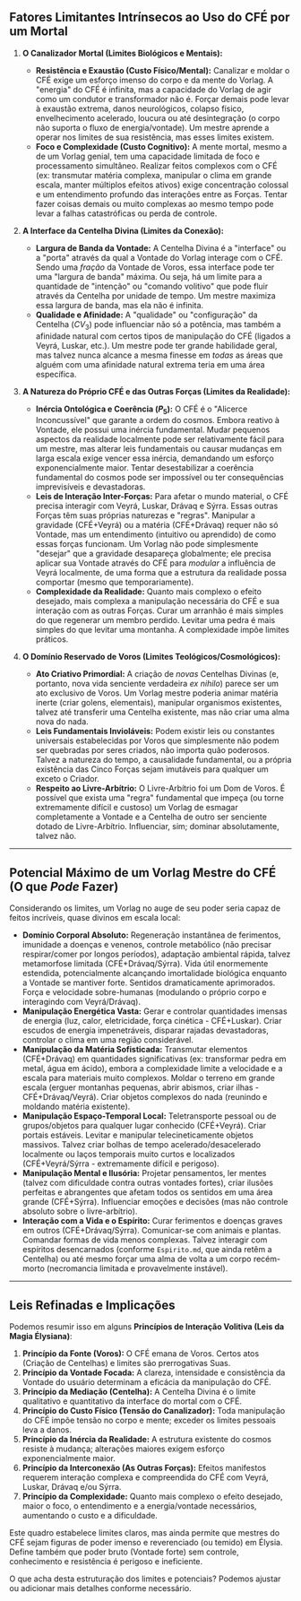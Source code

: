 
## Fatores Limitantes Intrínsecos ao Uso do CFÉ por um Mortal

1.  **O Canalizador Mortal (Limites Biológicos e Mentais):**
    * **Resistência e Exaustão (Custo Físico/Mental):** Canalizar e moldar o CFÉ exige um esforço imenso do corpo e da mente do Vorlag. A "energia" do CFÉ é infinita, mas a capacidade do Vorlag de agir como um condutor e transformador não é. Forçar demais pode levar à exaustão extrema, danos neurológicos, colapso físico, envelhecimento acelerado, loucura ou até desintegração (o corpo não suporta o fluxo de energia/vontade). Um mestre aprende a operar nos limites de sua resistência, mas esses limites existem.
    * **Foco e Complexidade (Custo Cognitivo):** A mente mortal, mesmo a de um Vorlag genial, tem uma capacidade limitada de foco e processamento simultâneo. Realizar feitos complexos com o CFÉ (ex: transmutar matéria complexa, manipular o clima em grande escala, manter múltiplos efeitos ativos) exige concentração colossal e um entendimento profundo das interações entre as Forças. Tentar fazer coisas demais ou muito complexas ao mesmo tempo pode levar a falhas catastróficas ou perda de controle.

2.  **A Interface da Centelha Divina (Limites da Conexão):**
    * **Largura de Banda da Vontade:** A Centelha Divina é a "interface" ou a "porta" através da qual a Vontade do Vorlag interage com o CFÉ. Sendo uma *fração* da Vontade de Voros, essa interface pode ter uma "largura de banda" máxima. Ou seja, há um limite para a quantidade de "intenção" ou "comando volitivo" que pode fluir através da Centelha por unidade de tempo. Um mestre maximiza essa largura de banda, mas ela não é infinita.
    * **Qualidade e Afinidade:** A "qualidade" ou "configuração" da Centelha ($CV_3$) pode influenciar não só a potência, mas também a afinidade natural com certos tipos de manipulação do CFÉ (ligados a Veyrá, Luskar, etc.). Um mestre pode ter grande habilidade geral, mas talvez nunca alcance a mesma finesse em *todas* as áreas que alguém com uma afinidade natural extrema teria em uma área específica.

3.  **A Natureza do Próprio CFÉ e das Outras Forças (Limites da Realidade):**
    * **Inércia Ontológica e Coerência ($P_5$):** O CFÉ é o "Alicerce Inconcussível" que garante a ordem do cosmos. Embora reativo à Vontade, ele possui uma inércia fundamental. Mudar pequenos aspectos da realidade localmente pode ser relativamente fácil para um mestre, mas alterar leis fundamentais ou causar mudanças em larga escala exige vencer essa inércia, demandando um esforço exponencialmente maior. Tentar desestabilizar a coerência fundamental do cosmos pode ser impossível ou ter consequências imprevisíveis e devastadoras.
    * **Leis de Interação Inter-Forças:** Para afetar o mundo material, o CFÉ precisa interagir com Veyrá, Luskar, Drávaq e Sýrra. Essas outras Forças têm suas próprias naturezas e "regras". Manipular a gravidade (CFÉ+Veyrá) ou a matéria (CFÉ+Drávaq) requer não só Vontade, mas um entendimento (intuitivo ou aprendido) de como essas forças funcionam. Um Vorlag não pode simplesmente "desejar" que a gravidade desapareça globalmente; ele precisa aplicar sua Vontade através do CFÉ para *modular* a influência de Veyrá localmente, de uma forma que a estrutura da realidade possa comportar (mesmo que temporariamente).
    * **Complexidade da Realidade:** Quanto mais complexo o efeito desejado, mais complexa a manipulação necessária do CFÉ e sua interação com as outras Forças. Curar um arranhão é mais simples do que regenerar um membro perdido. Levitar uma pedra é mais simples do que levitar uma montanha. A complexidade impõe limites práticos.

4.  **O Domínio Reservado de Voros (Limites Teológicos/Cosmológicos):**
    * **Ato Criativo Primordial:** A criação de *novas* Centelhas Divinas (e, portanto, nova vida senciente verdadeira *ex nihilo*) parece ser um ato exclusivo de Voros. Um Vorlag mestre poderia animar matéria inerte (criar golens, elementais), manipular organismos existentes, talvez até transferir uma Centelha existente, mas não criar uma alma nova do nada.
    * **Leis Fundamentais Invioláveis:** Podem existir leis ou constantes universais estabelecidas por Voros que simplesmente não podem ser quebradas por seres criados, não importa quão poderosos. Talvez a natureza do tempo, a causalidade fundamental, ou a própria existência das Cinco Forças sejam imutáveis para qualquer um exceto o Criador.
    * **Respeito ao Livre-Arbítrio:** O Livre-Arbítrio foi um Dom de Voros. É possível que exista uma "regra" fundamental que impeça (ou torne extremamente difícil e custoso) um Vorlag de esmagar completamente a Vontade e a Centelha de outro ser senciente dotado de Livre-Arbítrio. Influenciar, sim; dominar absolutamente, talvez não.

---

## Potencial Máximo de um Vorlag Mestre do CFÉ (O que *Pode* Fazer)

Considerando os limites, um Vorlag no auge de seu poder seria capaz de feitos incríveis, quase divinos em escala local:

* **Domínio Corporal Absoluto:** Regeneração instantânea de ferimentos, imunidade a doenças e venenos, controle metabólico (não precisar respirar/comer por longos períodos), adaptação ambiental rápida, talvez metamorfose limitada (CFÉ+Drávaq/Sýrra). Vida útil enormemente estendida, potencialmente alcançando imortalidade biológica enquanto a Vontade se mantiver forte. Sentidos dramaticamente aprimorados. Força e velocidade sobre-humanas (modulando o próprio corpo e interagindo com Veyrá/Drávaq).
* **Manipulação Energética Vasta:** Gerar e controlar quantidades imensas de energia (luz, calor, eletricidade, força cinética - CFÉ+Luskar). Criar escudos de energia impenetráveis, disparar rajadas devastadoras, controlar o clima em uma região considerável.
* **Manipulação da Matéria Sofisticada:** Transmutar elementos (CFÉ+Drávaq) em quantidades significativas (ex: transformar pedra em metal, água em ácido), embora a complexidade limite a velocidade e a escala para materiais muito complexos. Moldar o terreno em grande escala (erguer montanhas pequenas, abrir abismos, criar ilhas - CFÉ+Drávaq/Veyrá). Criar objetos complexos do nada (reunindo e moldando matéria existente).
* **Manipulação Espaço-Temporal Local:** Teletransporte pessoal ou de grupos/objetos para qualquer lugar conhecido (CFÉ+Veyrá). Criar portais estáveis. Levitar e manipular telecineticamente objetos massivos. Talvez criar bolhas de tempo acelerado/desacelerado localmente ou laços temporais muito curtos e localizados (CFÉ+Veyrá/Sýrra - extremamente difícil e perigoso).
* **Manipulação Mental e Ilusória:** Projetar pensamentos, ler mentes (talvez com dificuldade contra outras vontades fortes), criar ilusões perfeitas e abrangentes que afetam todos os sentidos em uma área grande (CFÉ+Sýrra). Influenciar emoções e decisões (mas não controle absoluto sobre o livre-arbítrio).
* **Interação com a Vida e o Espírito:** Curar ferimentos e doenças graves em outros (CFÉ+Drávaq/Sýrra). Comunicar-se com animais e plantas. Comandar formas de vida menos complexas. Talvez interagir com espíritos desencarnados (conforme `Espirito.md`, que ainda retêm a Centelha) ou até mesmo forçar uma alma de volta a um corpo recém-morto (necromancia limitada e provavelmente instável).

---

## Leis Refinadas e Implicações

Podemos resumir isso em alguns **Princípios de Interação Volitiva (Leis da Magia Élysiana)**:

1.  **Princípio da Fonte (Voros):** O CFÉ emana de Voros. Certos atos (Criação de Centelhas) e limites são prerrogativas Suas.
2.  **Princípio da Vontade Focada:** A clareza, intensidade e consistência da Vontade do usuário determinam a eficácia da manipulação do CFÉ.
3.  **Princípio da Mediação (Centelha):** A Centelha Divina é o limite qualitativo e quantitativo da interface do mortal com o CFÉ.
4.  **Princípio do Custo Físico (Tensão do Canalizador):** Toda manipulação do CFÉ impõe tensão no corpo e mente; exceder os limites pessoais leva a danos.
5.  **Princípio da Inércia da Realidade:** A estrutura existente do cosmos resiste à mudança; alterações maiores exigem esforço exponencialmente maior.
6.  **Princípio da Interconexão (As Outras Forças):** Efeitos manifestos requerem interação complexa e compreendida do CFÉ com Veyrá, Luskar, Drávaq e/ou Sýrra.
7.  **Princípio da Complexidade:** Quanto mais complexo o efeito desejado, maior o foco, o entendimento e a energia/vontade necessários, aumentando o custo e a dificuldade.

Este quadro estabelece limites claros, mas ainda permite que mestres do CFÉ sejam figuras de poder imenso e reverenciado (ou temido) em Élysia. Define também que poder bruto (Vontade forte) sem controle, conhecimento e resistência é perigoso e ineficiente.

O que acha desta estruturação dos limites e potenciais? Podemos ajustar ou adicionar mais detalhes conforme necessário.
